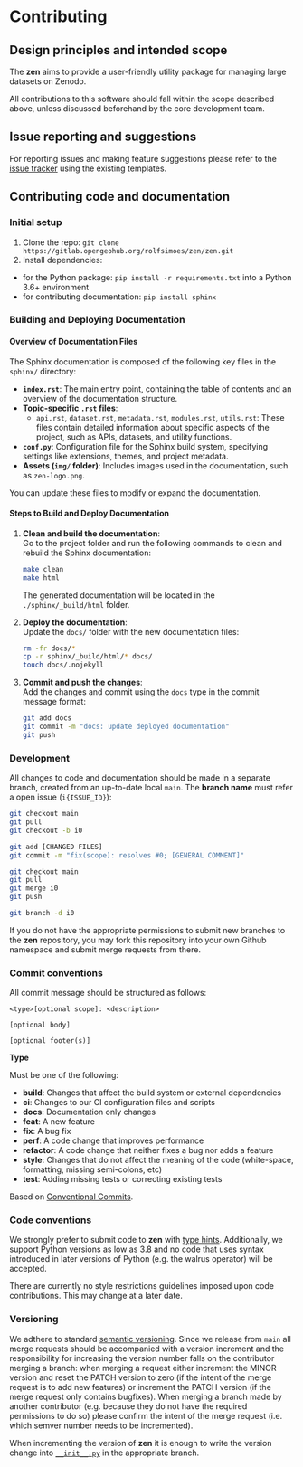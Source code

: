 # Contributing

## Design principles and intended scope

The **zen** aims to provide a user-friendly utility package for managing large datasets on Zenodo.

All contributions to this software should fall within the scope described above, unless discussed beforehand by the core development team.

## Issue reporting and suggestions

For reporting issues and making feature suggestions please refer to the [issue tracker](https://gitlab.opengeohub.org/rolfsimoes/zen/issues) using the existing templates.

## Contributing code and documentation

### Initial setup

1. Clone the repo: `git clone https://gitlab.opengeohub.org/rolfsimoes/zen/zen.git`
2. Install dependencies:
  - for the Python package: `pip install -r requirements.txt` into a Python 3.6+ environment
  - for contributing documentation: `pip install sphinx`

### Building and Deploying Documentation  

#### Overview of Documentation Files  

The Sphinx documentation is composed of the following key files in the `sphinx/` directory:  
- **`index.rst`**: The main entry point, containing the table of contents and an overview of the documentation structure.  
- **Topic-specific `.rst` files**:  
  - `api.rst`, `dataset.rst`, `metadata.rst`, `modules.rst`, `utils.rst`: These files contain detailed information about specific aspects of the project, such as APIs, datasets, and utility functions.  
- **`conf.py`**: Configuration file for the Sphinx build system, specifying settings like extensions, themes, and project metadata.  
- **Assets (`img/` folder)**: Includes images used in the documentation, such as `zen-logo.png`.  

You can update these files to modify or expand the documentation.  

#### Steps to Build and Deploy Documentation  

1. **Clean and build the documentation**:  
   Go to the project folder and run the following commands to clean and rebuild the Sphinx documentation:  
   ```bash
   make clean
   make html
   ```  
   The generated documentation will be located in the `./sphinx/_build/html` folder.  

2. **Deploy the documentation**:  
   Update the `docs/` folder with the new documentation files:  
   ```bash
   rm -fr docs/*
   cp -r sphinx/_build/html/* docs/
   touch docs/.nojekyll
   ```

4. **Commit and push the changes**:  
   Add the changes and commit using the `docs` type in the commit message format:  
   ```bash
   git add docs  
   git commit -m "docs: update deployed documentation"  
   git push  
   ```  

### Development

All changes to code and documentation should be made in a separate branch, created from an up-to-date local `main`. The **branch name** must refer a open issue (``i{ISSUE_ID}``):

```bash
git checkout main
git pull
git checkout -b i0

git add [CHANGED FILES]
git commit -m "fix(scope): resolves #0; [GENERAL COMMENT]"

git checkout main
git pull
git merge i0
git push

git branch -d i0
```

If you do not have the appropriate permissions to submit new branches to the **zen** repository, you may fork this repository into your own Github namespace and submit merge requests from there.

### Commit conventions

All commit message should be structured as follows:

```
<type>[optional scope]: <description>

[optional body]

[optional footer(s)]

```

**Type**

Must be one of the following:

- **build**: Changes that affect the build system or external dependencies
- **ci**: Changes to our CI configuration files and scripts
- **docs**: Documentation only changes
- **feat**: A new feature
- **fix**: A bug fix
- **perf**: A code change that improves performance
- **refactor**: A code change that neither fixes a bug nor adds a feature
- **style**: Changes that do not affect the meaning of the code (white-space, formatting, missing semi-colons, etc)
- **test**: Adding missing tests or correcting existing tests

Based on [Conventional Commits](https://www.conventionalcommits.org/en/v1.0.0/).

### Code conventions

We strongly prefer to submit code to **zen** with [type hints](https://docs.python.org/3/library/typing.html). Additionally, we support Python versions as low as 3.8 and no code that uses syntax introduced in later versions of Python (e.g. the walrus operator) will be accepted.

There are currently no style restrictions guidelines imposed upon code contributions. This may change at a later date.

### Versioning

We adthere to standard [semantic versioning](https://semver.org/). Since we release from `main` <!-- needs to be discussed -->
all merge requests should be accompanied with a version increment and the responsibility for increasing the version number falls on the contributor merging a branch: when merging a request either increment the MINOR version and reset the PATCH version to zero (if the intent of the merge request is to add new features) or increment the PATCH version (if the merge request only contains bugfixes). When merging a branch made by another contributor (e.g. because they do not have the required permissions to do so) please confirm the intent of the merge request (i.e. which semver number needs to be incremented).

When incrementing the version of **zen** it is enough to write the version change into [`__init__.py`](./zen/__init__.py) in the appropriate branch.
